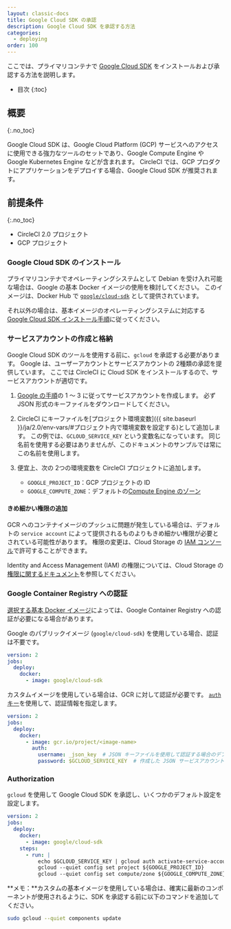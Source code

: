 ```yaml
---
layout: classic-docs
title: Google Cloud SDK の承認
description: Google Cloud SDK を承認する方法
categories:
  - deploying
order: 100
---
```


ここでは、プライマリコンテナで [Google Cloud SDK](https://cloud.google.com/sdk/) をインストールおよび承認する方法を説明します。

- 目次
{:toc}

## 概要
{:.no_toc}

Google Cloud SDK は、Google Cloud Platform (GCP) サービスへのアクセスに使用できる強力なツールのセットであり、Google Compute Engine や Google Kubernetes Engine などが含まれます。 CircleCI では、GCP プロダクトにアプリケーションをデプロイする場合、Google Cloud SDK が推奨されます。

## 前提条件
{:.no_toc}

- CircleCI 2.0 プロジェクト
- GCP プロジェクト

### Google Cloud SDK のインストール

プライマリコンテナでオペレーティングシステムとして Debian を受け入れ可能な場合は、Google の基本 Docker イメージの使用を検討してください。 このイメージは、Docker Hub で [`google/cloud-sdk`](https://hub.docker.com/r/google/cloud-sdk/) として提供されています。

それ以外の場合は、基本イメージのオペレーティングシステムに対応する [Google Cloud SDK インストール手順](https://cloud.google.com/sdk/)に従ってください。

### サービスアカウントの作成と格納

Google Cloud SDK のツールを使用する前に、`gcloud` を承認する必要があります。 Google は、ユーザーアカウントとサービスアカウントの 2種類の承認を提供しています。 ここでは CircleCI に Cloud SDK をインストールするので、サービスアカウントが適切です。

1. [Google の手順](https://cloud.google.com/sdk/docs/authorizing#authorizing_with_a_service_account)の 1 ～ 3 に従ってサービスアカウントを作成します。 必ず JSON 形式のキーファイルをダウンロードしてください。

2. CircleCI にキーファイルを[プロジェクト環境変数]({{ site.baseurl }}/ja/2.0/env-vars/#プロジェクト内で環境変数を設定する)として追加します。 この例では、`GCLOUD_SERVICE_KEY` という変数名になっています。 同じ名前を使用する必要はありませんが、このドキュメントのサンプルでは常にこの名前を使用します。

3. 便宜上、次の 2つの環境変数を CircleCI プロジェクトに追加します。
    
    - `GOOGLE_PROJECT_ID`：GCP プロジェクトの ID
    - `GOOGLE_COMPUTE_ZONE`：デフォルトの[Compute Engine のゾーン](https://cloud.google.com/compute/docs/regions-zones/)

#### きめ細かい権限の追加

GCR へのコンテナイメージのプッシュに問題が発生している場合は、デフォルトの `service account` によって提供されるものよりもきめ細かい権限が必要とされている可能性があります。 権限の変更は、Cloud Storage の [IAM コンソール](https://console.cloud.google.com/iam-admin/iam/project)で許可することができます。

Identity and Access Management (IAM) の権限については、Cloud Storage の[権限に関するドキュメント](https://cloud.google.com/storage/docs/access-control/iam-permissions)を参照してください。

### Google Container Registry への認証

[選択する基本 Docker イメージ](#installing-the-google-cloud-sdk)によっては、Google Container Registry への認証が必要になる場合があります。

Google のパブリックイメージ (`google/cloud-sdk`) を使用している場合、認証は不要です。

```yaml
version: 2
jobs:
  deploy:
    docker:
      - image: google/cloud-sdk
```

カスタムイメージを使用している場合は、GCR に対して認証が必要です。 [`auth` キー](https://circleci.com/docs/ja/2.0/configuration-reference/#docker)を使用して、認証情報を指定します。

```yaml
version: 2
jobs:
  deploy:
    docker:
      - image: gcr.io/project/<image-name>
        auth:
          username: _json_key  # JSON キーファイルを使用して認証する場合のデフォルトのユーザー名
          password: $GCLOUD_SERVICE_KEY  # 作成した JSON サービスアカウント、base64 にエンコードしない
```

### Authorization

`gcloud` を使用して Google Cloud SDK を承認し、いくつかのデフォルト設定を設定します。

```yaml
version: 2
jobs:
  deploy:
    docker:
      - image: google/cloud-sdk
    steps:
      - run: |
          echo $GCLOUD_SERVICE_KEY | gcloud auth activate-service-account --key-file=-
          gcloud --quiet config set project ${GOOGLE_PROJECT_ID}
          gcloud --quiet config set compute/zone ${GOOGLE_COMPUTE_ZONE}
```

**メモ：**カスタムの基本イメージを使用している場合は、確実に最新のコンポーネントが使用されるように、SDK を承認する前に以下のコマンドを追加してください。

```bash
sudo gcloud --quiet components update
```